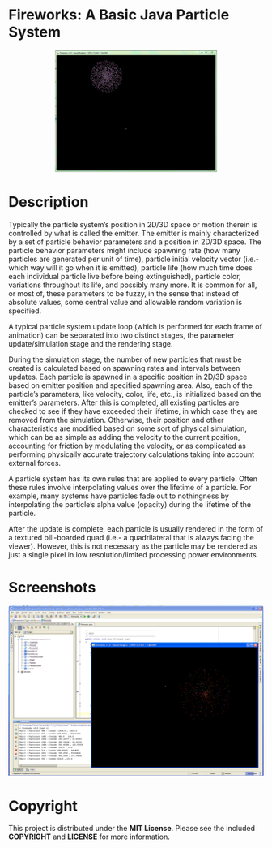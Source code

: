 # Fireworks: A Basic Java Particle System

<p align="center">
  <img src="screenshot/fireworks_animate.gif">
</p>

# Description
Typically the particle system’s position in 2D/3D space or motion therein is controlled by what is called the emitter. The emitter is mainly characterized by a set of particle behavior parameters and a position in 2D/3D space. The particle behavior parameters might include spawning rate (how many particles are generated per unit of time), particle initial velocity vector (i.e.- which way will it go when it is emitted), particle life (how much time does each individual particle live before being extinguished), particle color, variations throughout its life, and possibly many more. It is common for all, or most of, these parameters to be fuzzy, in the sense that instead of absolute values, some central value and allowable random variation is specified.

A typical particle system update loop (which is performed for each frame of animation) can be separated into two distinct stages, the parameter update/simulation stage and the rendering stage.

During the simulation stage, the number of new particles that must be created is calculated based on spawning rates and intervals between updates.  Each particle is spawned in a specific position in 2D/3D space based on emitter position and specified spawning area. Also, each of the particle’s parameters, like velocity, color, life, etc., is initialized based on the emitter’s parameters. After this is completed, all existing particles are checked to see if they have exceeded their lifetime, in which case they are removed from the simulation. Otherwise, their position and other characteristics are modified based on some sort of physical simulation, which can be as simple as adding the velocity to the current position, accounting for friction by modulating the velocity, or as complicated as performing physically accurate trajectory calculations taking into account external forces. 

A particle system has its own rules that are applied to every particle. Often these rules involve interpolating values over the lifetime of a particle. For example, many systems have particles fade out to nothingness by interpolating the particle’s alpha value (opacity) during the lifetime of the particle.

After the update is complete, each particle is usually rendered in the form of a textured bill-boarded quad (i.e.- a quadrilateral that is always facing the viewer). However, this is not necessary as the particle may be rendered as just a single pixel in low resolution/limited processing power environments.

# Screenshots

<p align="center">
  <img src="screenshot/fireworks.png">
</p>

# Copyright

This project is distributed under the **MIT License**. Please see the included **COPYRIGHT** and **LICENSE** for more information.
